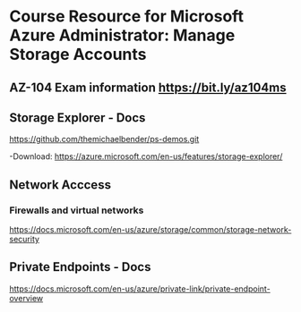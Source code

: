 # Course Resource for Microsoft Azure Administrator: Manage Storage Accounts

## AZ-104 Exam information https://bit.ly/az104ms

## Storage Explorer - Docs
https://github.com/themichaelbender/ps-demos.git

-Download: https://azure.microsoft.com/en-us/features/storage-explorer/

## Network Acccess
### Firewalls and virtual networks
https://docs.microsoft.com/en-us/azure/storage/common/storage-network-security

## Private Endpoints - Docs
https://docs.microsoft.com/en-us/azure/private-link/private-endpoint-overview